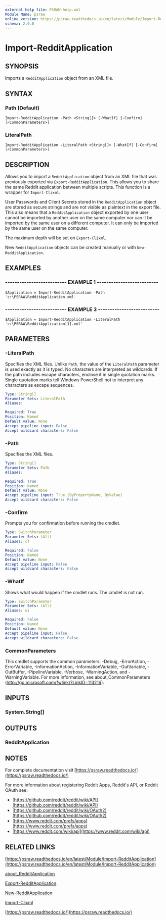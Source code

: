 ```yaml
---
external help file: PSRAW-help.xml
Module Name: psraw
online version: https://psraw.readthedocs.io/en/latest/Module/Import-RedditApplication
schema: 2.0.0
---
```


# Import-RedditApplication

## SYNOPSIS
Imports a `RedditApplication` object from an XML file.

## SYNTAX

### Path (Default)
```
Import-RedditApplication -Path <String[]> [-WhatIf] [-Confirm] [<CommonParameters>]
```

### LiteralPath
```
Import-RedditApplication -LiteralPath <String[]> [-WhatIf] [-Confirm] [<CommonParameters>]
```

## DESCRIPTION
Allows you to import a `RedditApplication` object from an XML file that was previously exported via `Export-RedditApplication`. This allows you to share the same Reddit application between multiple scripts. This function is a wrapper for `Import-Clixml`. 

User Passwords and Client Secrets stored in the `RedditApplication` object are stored as secure strings and are not visible as plaintext in the export file. This also means that a `RedditApplication` object exported by one user cannot be imported by another user on the same computer nor can it be imported by the same user on a different computer. It can only be imported by the same user on the same computer.

The maximum depth will be set on `Export-Clixml`.

New `RedditApplication` objects can be created manually or with `New-RedditApplication`.

## EXAMPLES

### -------------------------- EXAMPLE 1 --------------------------
```
$Application = Import-RedditApplication -Path 'c:\PSRAW\RedditApplication.xml'
```

### -------------------------- EXAMPLE 3 --------------------------
```
$Application = Import-RedditApplication -LiteralPath 'c:\PSRAW\RedditApplication[1].xml'
```

## PARAMETERS

### -LiteralPath
Specifies the XML files. Unlike `Path`, the value of the `LiteralPath` parameter is used exactly as it is typed. No characters are interpreted as wildcards. If the path includes escape characters, enclose it in single quotation marks. Single quotation marks tell Windows PowerShell not to interpret any characters as escape sequences.

```yaml
Type: String[]
Parameter Sets: LiteralPath
Aliases: 

Required: True
Position: Named
Default value: None
Accept pipeline input: False
Accept wildcard characters: False
```

### -Path
Specifies the XML files.

```yaml
Type: String[]
Parameter Sets: Path
Aliases: 

Required: True
Position: Named
Default value: None
Accept pipeline input: True (ByPropertyName, ByValue)
Accept wildcard characters: False
```

### -Confirm
Prompts you for confirmation before running the cmdlet.

```yaml
Type: SwitchParameter
Parameter Sets: (All)
Aliases: cf

Required: False
Position: Named
Default value: None
Accept pipeline input: False
Accept wildcard characters: False
```

### -WhatIf
Shows what would happen if the cmdlet runs.
The cmdlet is not run.

```yaml
Type: SwitchParameter
Parameter Sets: (All)
Aliases: wi

Required: False
Position: Named
Default value: None
Accept pipeline input: False
Accept wildcard characters: False
```

### CommonParameters
This cmdlet supports the common parameters: -Debug, -ErrorAction, -ErrorVariable, -InformationAction, -InformationVariable, -OutVariable, -OutBuffer, -PipelineVariable, -Verbose, -WarningAction, and -WarningVariable. For more information, see about_CommonParameters (http://go.microsoft.com/fwlink/?LinkID=113216).

## INPUTS

### System.String[]

## OUTPUTS

### RedditApplication

## NOTES
For complete documentation visit [https://psraw.readthedocs.io/](https://psraw.readthedocs.io/)

For more information about registering Reddit Apps, Reddit's API, or Reddit OAuth see:

* [https://github.com/reddit/reddit/wiki/API](https://github.com/reddit/reddit/wiki/API)
* [https://github.com/reddit/reddit/wiki/OAuth2](https://github.com/reddit/reddit/wiki/OAuth2)
* [https://www.reddit.com/prefs/apps](https://www.reddit.com/prefs/apps)
* [https://www.reddit.com/wiki/api](https://www.reddit.com/wiki/api)

## RELATED LINKS

[https://psraw.readthedocs.io/en/latest/Module/Import-RedditApplication](https://psraw.readthedocs.io/en/latest/Module/Import-RedditApplication)

[about_RedditApplication](https://psraw.readthedocs.io/en/latest/Module/about_RedditApplication)

[Export-RedditApplication](https://psraw.readthedocs.io/en/latest/Module/Export-RedditApplication)

[New-RedditApplication](https://psraw.readthedocs.io/en/latest/Module/New-RedditApplication)

[Import-Clixml](http://go.microsoft.com/fwlink/?LinkID=113340)

[https://psraw.readthedocs.io/](https://psraw.readthedocs.io/)